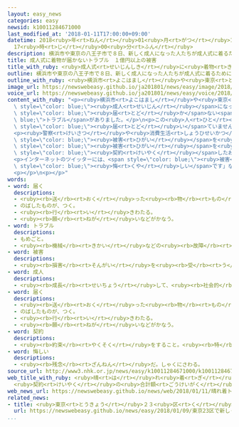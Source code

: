 ```yaml
---
layout: easy_news
categories: easy
newsid: k10011284671000
last_modified_at: '2018-01-11T17:00:00+09:00'
datetime: 2018<ruby>年<rt>ねん</rt></ruby>01<ruby>月<rt>がつ</rt></ruby>11<ruby>日<rt>にち</rt></ruby>
  17<ruby>時<rt>じ</rt></ruby>00<ruby>分<rt>ふん</rt></ruby>
description: 横浜市や東京の八王子市で８日、新しく成人になった人たちが成人式に着るために買ったり、借りたりした着物が届かないトラブルがありました。
title: 成人式に着物が届かないトラブル　１億円以上の被害
title_with_ruby: <ruby>成人式<rt>せいじんしき</rt></ruby>に<ruby>着物<rt>きもの</rt></ruby>が<ruby>届<rt>とど</rt></ruby>かないトラブル　１<ruby>億<rt>おく</rt></ruby><ruby>円<rt>えん</rt></ruby><ruby>以上<rt>いじょう</rt></ruby>の<ruby>被害<rt>ひがい</rt></ruby>
outline: 横浜市や東京の八王子市で８日、新しく成人になった人たちが成人式に着るために買ったり、借りたりした着物が届かないトラブルがありました。
outline_with_ruby: <ruby>横浜市<rt>よこはまし</rt></ruby>や<ruby>東京<rt>とうきょう</rt></ruby>の<ruby>八王子市<rt>はちおうじし</rt></ruby>で<ruby>８日<rt>ようか</rt></ruby>、<ruby>新<rt>あたら</rt></ruby>しく<ruby>成人<rt>せいじん</rt></ruby>になった<ruby>人<rt>ひと</rt></ruby>たちが<ruby>成人式<rt>せいじんしき</rt></ruby>に<ruby>着<rt>き</rt></ruby>るために<ruby>買<rt>か</rt></ruby>ったり、<ruby>借<rt>か</rt></ruby>りたりした<ruby>着物<rt>きもの</rt></ruby>が<ruby>届<rt>とど</rt></ruby>かないトラブルがありました。
image_url: https://newswebeasy.github.io/ja201801/news/easy/image/2018/01/11/k10011284671000.jpg
voice_url: https://newswebeasy.github.io/ja201801/news/easy/voice/2018/01/11/k10011284671000.mp3
content_with_ruby: "<p><ruby>横浜市<rt>よこはまし</rt></ruby>や<ruby>東京<rt>とうきょう</rt></ruby>の<ruby>八王子市<rt>はちおうじし</rt></ruby>で<ruby>８日<rt>ようか</rt></ruby>、<ruby>新<rt>あたら</rt></ruby>しく<span\
  \ style=\"color: blue;\"><ruby>成人<rt>せいじん</rt></ruby></span>になった<ruby>人<rt>ひと</rt></ruby>たちが<ruby>成人式<rt>せいじんしき</rt></ruby>に<ruby>着<rt>き</rt></ruby>るために<ruby>買<rt>か</rt></ruby>ったり、<ruby>借<rt>か</rt></ruby>りたりした<ruby>着物<rt>きもの</rt></ruby>が<span\
  \ style=\"color: blue;\"><ruby>届<rt>とど</rt></ruby>か</span>ない<span style=\"color:\
  \ blue;\">トラブル</span>がありました。</p>\n<p>この<ruby>人<rt>ひと</rt></ruby>たちは、<ruby>横浜市<rt>よこはまし</rt></ruby>などに<ruby>店<rt>みせ</rt></ruby>がある「はれのひ」という<ruby>会社<rt>かいしゃ</rt></ruby>で、<ruby>着物<rt>きもの</rt></ruby>を<ruby>買<rt>か</rt></ruby>ったり<ruby>借<rt>か</rt></ruby>りたりしていました。この<ruby>会社<rt>かいしゃ</rt></ruby>は、<ruby>成人式<rt>せいじんしき</rt></ruby>の<ruby>日<rt>ひ</rt></ruby>に<ruby>客<rt>きゃく</rt></ruby>が<ruby>着物<rt>きもの</rt></ruby>を<ruby>着<rt>き</rt></ruby>る<ruby>会場<rt>かいじょう</rt></ruby>に<ruby>着物<rt>きもの</rt></ruby>を<ruby>届<rt>とど</rt></ruby>ける<ruby>予定<rt>よてい</rt></ruby>でしたが、<ruby>会場<rt>かいじょう</rt></ruby>には<ruby>着物<rt>きもの</rt></ruby>が<span\
  \ style=\"color: blue;\"><ruby>届<rt>とど</rt></ruby>い</span>ていませんでした。<ruby>会社<rt>かいしゃ</rt></ruby>に<ruby>電話<rt>でんわ</rt></ruby>をしても<ruby>誰<rt>だれ</rt></ruby>も<ruby>出<rt>で</rt></ruby>ませんでした。</p>\n\
  <p><ruby>警察<rt>けいさつ</rt></ruby>や<ruby>消費生活<rt>しょうひせいかつ</rt></ruby>センターには<ruby>１０日<rt>とおか</rt></ruby>までに、<span\
  \ style=\"color: blue;\"><ruby>被害<rt>ひがい</rt></ruby></span>を<ruby>受<rt>う</rt></ruby>けた１０００<ruby>人<rt>にん</rt></ruby>ぐらいの<ruby>人<rt>ひと</rt></ruby>から<ruby>相談<rt>そうだん</rt></ruby>がありました。<ruby>消費生活<rt>しょうひせいかつ</rt></ruby>センターによると、<span\
  \ style=\"color: blue;\"><ruby>被害<rt>ひがい</rt></ruby></span>を<ruby>受<rt>う</rt></ruby>けた<ruby>人<rt>ひと</rt></ruby>たちがこの<ruby>会社<rt>かいしゃ</rt></ruby>と<span\
  \ style=\"color: blue;\"><ruby>契約<rt>けいやく</rt></ruby></span>したお<ruby>金<rt>かね</rt></ruby>は、１<ruby>億<rt>おく</rt></ruby>１６００<ruby>万<rt>まん</rt></ruby><ruby>円<rt>えん</rt></ruby><ruby>以上<rt>いじょう</rt></ruby>です。</p>\n\
  <p>インターネットのツイッターには、<span style=\"color: blue;\"><ruby>被害<rt>ひがい</rt></ruby></span>を<ruby>受<rt>う</rt></ruby>けた<ruby>人<rt>ひと</rt></ruby>たちが「どうしたらいいかわかりません」とか、「<ruby>亡<rt>な</rt></ruby>くなった<ruby>祖母<rt>そぼ</rt></ruby>がお<ruby>金<rt>かね</rt></ruby>を<ruby>出<rt>だ</rt></ruby>して<ruby>買<rt>か</rt></ruby>った<ruby>着物<rt>きもの</rt></ruby>だったのに、<ruby>一度<rt>いちど</rt></ruby>も<ruby>着<rt>き</rt></ruby>ることができなくて<span\
  \ style=\"color: blue;\"><ruby>悔<rt>くや</rt></ruby>しい</span>です」などと<ruby>書<rt>か</rt></ruby>いています。</p>\n\
  <p></p>\n<p></p>"
words:
- word: 届く
  descriptions:
  - <ruby><rb>送</rb><rt>おく</rt></ruby>った<ruby><rb>物</rb><rt>もの</rt></ruby>が<ruby><rb>着</rb><rt>つ</rt></ruby>く。
  - のばしたものが、つく。
  - <ruby><rb>行</rb><rt>い</rt></ruby>きわたる。
  - <ruby><rb>願</rb><rt>ねが</rt></ruby>いなどがかなう。
- word: トラブル
  descriptions:
  - もめごと。
  - <ruby><rb>機械</rb><rt>きかい</rt></ruby>などの<ruby><rb>故障</rb><rt>こしょう</rt></ruby>。
- word: 被害
  descriptions:
  - <ruby><rb>損害</rb><rt>そんがい</rt></ruby>を<ruby><rb>受</rb><rt>う</rt></ruby>けること。また、<ruby><rb>受</rb><rt>う</rt></ruby>けた<ruby><rb>害</rb><rt>がい</rt></ruby>。
- word: 成人
  descriptions:
  - <ruby><rb>成長</rb><rt>せいちょう</rt></ruby>して、<ruby><rb>社会的</rb><rt>しゃかいてき</rt></ruby>に<ruby><rb>一人前</rb><rt>いちにんまえ</rt></ruby>になること。ふつう<ruby><rb>満</rb><rt>まん</rt></ruby><ruby><rb>二十歳</rb><rt>にじっさい</rt></ruby><ruby><rb>以上</rb><rt>いじょう</rt></ruby>の<ruby><rb>人</rb><rt>ひと</rt></ruby>。<ruby><rb>大人</rb><rt>おとな</rt></ruby>。
- word: 届く
  descriptions:
  - <ruby><rb>送</rb><rt>おく</rt></ruby>った<ruby><rb>物</rb><rt>もの</rt></ruby>が<ruby><rb>着</rb><rt>つ</rt></ruby>く。
  - のばしたものが、つく。
  - <ruby><rb>行</rb><rt>い</rt></ruby>きわたる。
  - <ruby><rb>願</rb><rt>ねが</rt></ruby>いなどがかなう。
- word: 契約
  descriptions:
  - <ruby><rb>約束</rb><rt>やくそく</rt></ruby>をすること。<ruby><rb>特</rb><rt>とく</rt></ruby>に、<ruby><rb>法律</rb><rt>ほうりつ</rt></ruby>にもとづいて<ruby><rb>約束</rb><rt>やくそく</rt></ruby>すること。
- word: 悔しい
  descriptions:
  - <ruby><rb>残念</rb><rt>ざんねん</rt></ruby>だ。しゃくにさわる。
source_url: http://www3.nhk.or.jp/news/easy/k10011284671000/k10011284671000.html
web_title_with_ruby: <ruby>晴<rt>は</rt></ruby>れ<ruby>着<rt>ぎ</rt></ruby><ruby>トラブル<rt>とらぶる</rt></ruby>
  <ruby>契約<rt>けいやく</rt></ruby>の<ruby>合計額<rt>ごうけいがく</rt></ruby>は１<ruby>億円<rt>おくえん</rt></ruby><ruby>超<rt>ちょう</rt></ruby>か
web_news_url: https://newswebeasy.github.io/news/web/2018/01/11/晴れ着トラブル-契約の合計額は1億円超か
related_news:
- title: <ruby>東京<rt>とうきょう</rt></ruby>２３<ruby>区<rt>く</rt></ruby>で<ruby>新<rt>あたら</rt></ruby>しく<ruby>成人<rt>せいじん</rt></ruby>した<ruby>人<rt>ひと</rt></ruby>　８<ruby>人<rt>にん</rt></ruby>のうち<ruby>１人<rt>ひとり</rt></ruby>が<ruby>外国人<rt>がいこくじん</rt></ruby>
  url: https://newswebeasy.github.io/news/easy/2018/01/09/東京23区で新しく成人した人-8人のうち1人が外国人
...
```

